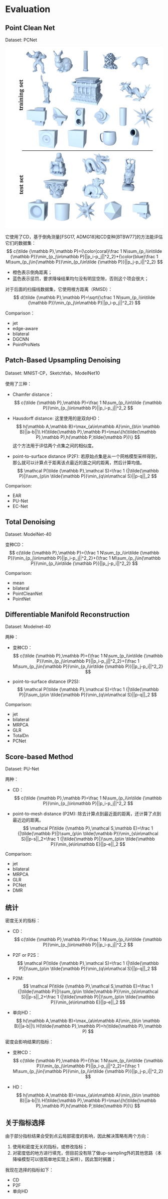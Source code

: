 # Evaluation

## Point Clean Net

Dataset: PCNet

![image-20230223171015401](./assets/image-20230223171015401.png)

它使用了CD，基于倒角测量[FSG17, ADMG18]和CD变种[BTBW77]的方法能评估它们的数据集：
$$
c(\tilde {\mathbb P},\mathbb P)={\color{coral}\frac 1 N\sum_{p_i\in\tilde {\mathbb P}}\min_{p_j\in\mathbb P}||p_i-p_j||^2_2}+{\color{blue}\frac 1 M\sum_{p_j\in{\mathbb P}}\min_{p_i\in\tilde {\mathbb P}}||p_j-p_i||^2_2}
$$

- 橙色表示倒角距离；
- 蓝色表示惩罚，要求降噪结果均匀没有明显空隙，否则这个项会很大；

对于后面的扫描线数据集，它使用根方距离（RMSD）：
$$
d(\tilde {\mathbb P},\mathbb P)=\sqrt{\cfrac 1 N\sum_{p_i\in\tilde {\mathbb P}}\min_{p_j\in\mathbb P}||p_i-p_j||^2_2}
$$

Comparison：

- jet
- edge-aware
- bilateral
- DGCNN
- PointProNets

## Patch-Based Upsampling Denoising

Dataset: MNIST-CP，Sketchfab，ModelNet10

使用了三种：

- Chamfer distance：
  $$
  c(\tilde {\mathbb P},\mathbb P)=\frac 1 N\sum_{p_i\in\tilde {\mathbb P}}\min_{p_j\in\mathbb P}||p_i-p_j||^2_2
  $$
  
- Hausdorff distance: 这里使用的是双向HD：
  $$
  h(\mathbb A,\mathbb B)=\max_{a\in\mathbb A}\min_{b\in \mathbb B}||a-b||\\
  H(\tilde{\mathbb P},\mathbb P)=\max\{h(\tilde{\mathbb P},\mathbb P),h(\mathbb P,\tilde{\mathbb P})\}
  $$
  这个方法用于评估两个点集之间的相似度。

- point-to-surface distance (P2F): 若原始点集是从一个网格模型采样得到，那么就可以计算点于距离该点最近的面之间的距离，然后计算均值。
  $$
  \mathcal P(\tilde {\mathbb P},\mathcal S)=\frac 1 {|\tilde{\mathbb P}|}\sum_{p\in \tilde{\mathbb P}}\min_{q\in\mathcal S}||p-q||_2
  $$
  

Comparison:

- EAR
- PU-Net
- EC-Net

## Total Denoising

Dataset: ModelNet-40

变种CD：
$$
c(\tilde {\mathbb P},\mathbb P)={\frac 1 N\sum_{p_i\in\tilde {\mathbb P}}\min_{p_j\in\mathbb P}||p_i-p_j||^2_2}+{\frac 1 M\sum_{p_j\in{\mathbb P}}\min_{p_i\in\tilde {\mathbb P}}||p_j-p_i||^2_2}
$$

Comparison:

- mean
- bilateral
- PointCleanNet
- PointNet

## Differentiable Manifold Reconstruction

Dataset: Modelnet-40

两种：

- 变种CD：
  $$
  c(\tilde {\mathbb P},\mathbb P)={\frac 1 N\sum_{p_i\in\tilde {\mathbb P}}\min_{p_j\in\mathbb P}||p_i-p_j||^2_2}+{\frac 1 M\sum_{p_j\in{\mathbb P}}\min_{p_i\in\tilde {\mathbb P}}||p_j-p_i||^2_2}
  $$

- point-to-surface distance (P2S):
  $$
  \mathcal P(\tilde {\mathbb P},\mathcal S)=\frac 1 {|\tilde{\mathbb P}|}\sum_{p\in \tilde{\mathbb P}}\min_{q\in\mathcal S}||p-q||_2
  $$
  

Comparison:

- jet
- bilateral
- MRPCA
- GLR
- TotalDn
- PCNet

## Score-based Method

Dataset: PU-Net

两种：

- CD：
  $$
  c(\tilde {\mathbb P},\mathbb P)=\frac 1 N\sum_{p_i\in\tilde {\mathbb P}}\min_{p_j\in\mathbb P}||p_i-p_j||^2_2
  $$

- point-to-mesh distance (P2M): 除去计算点到最近面的距离，还计算了点到最近边的距离。
  $$
  \mathcal P(\tilde {\mathbb P},\mathcal S,\mathbb E)=\frac 1 {|\tilde{\mathbb P}|}\sum_{p\in \tilde{\mathbb P}}\min_{s\in\mathcal S}||p-s||_2+\frac 1 {|\tilde{\mathbb P}|}\sum_{p\in \tilde{\mathbb P}}\min_{e\in\mathbb E}||p-e||_2
  $$
  

Comparison:

- jet
- bilateral
- MRPCA
- GLR
- PCNet
- DMR

## 统计

密度无关的指标：

- CD：
  $$
  c(\tilde {\mathbb P},\mathbb P)=\frac 1 N\sum_{p_i\in\tilde {\mathbb P}}\min_{p_j\in\mathbb P}||p_i-p_j||^2_2
  $$

- P2F or P2S：
  $$
  \mathcal P(\tilde {\mathbb P},\mathcal S)=\frac 1 {|\tilde{\mathbb P}|}\sum_{p\in \tilde{\mathbb P}}\min_{q\in\mathcal S}||p-q||_2
  $$
  
- P2M:
  $$
  \mathcal P(\tilde {\mathbb P},\mathcal S,\mathbb E)=\frac 1 {|\tilde{\mathbb P}|}\sum_{p\in \tilde{\mathbb P}}\min_{s\in\mathcal S}||p-s||_2+\frac 1 {|\tilde{\mathbb P}|}\sum_{p\in \tilde{\mathbb P}}\min_{e\in\mathbb E}||p-e||_2
  $$
  
- 单向HD：
  $$
  h(\mathbb A,\mathbb B)=\max_{a\in\mathbb A}\min_{b\in \mathbb B}||a-b||\\
  H(\tilde{\mathbb P},\mathbb P)=h(\tilde{\mathbb P},\mathbb P)
  $$

密度会影响结果的指标：

- 变种CD：
  $$
  c(\tilde {\mathbb P},\mathbb P)={\frac 1 N\sum_{p_i\in\tilde {\mathbb P}}\min_{p_j\in\mathbb P}||p_i-p_j||^2_2}+{\frac 1 M\sum_{p_j\in{\mathbb P}}\min_{p_i\in\tilde {\mathbb P}}||p_j-p_i||^2_2}
  $$

- HD：
  $$
  h(\mathbb A,\mathbb B)=\max_{a\in\mathbb A}\min_{b\in \mathbb B}||a-b||\\
  H(\tilde{\mathbb P},\mathbb P)=\max\{h(\tilde{\mathbb P},\mathbb P),h(\mathbb P,\tilde{\mathbb P})\}
  $$

## 关于指标选择

由于部分指标结果会受到点云局部密度的影响，因此解决策略有两个方向：

1. 使用和密度无关的指标，或修改指标；
2. 对密度低的地方进行填充，但目前没有除了做up-sampling外的其他思路（本降噪模型可以很简单地实现上采样），因此暂时搁置；

我现在选择的指标如下：

- CD
- P2F
- 单向HD